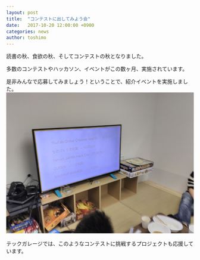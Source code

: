 ```yaml
---
layout: post
title:  "コンテストに出してみよう会"
date:   2017-10-20 12:00:00 +0900
categories: news
author: toshimo
---
```


読書の秋、食欲の秋、そしてコンテストの秋となりました。

多数のコンテストやハッカソン、イベントがこの数ヶ月、実施されています。

是非みんなで応募してみましょう！ということで、紹介イベントを実施しました。
![contest](/assets/posts/contest.jpg)

テックガレージでは、このようなコンテストに挑戦するプロジェクトも応援しています。
